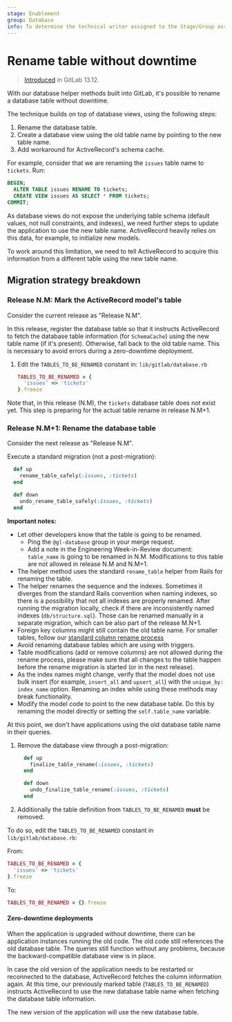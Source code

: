 ```yaml
---
stage: Enablement
group: Database
info: To determine the technical writer assigned to the Stage/Group associated with this page, see https://about.gitlab.com/handbook/engineering/ux/technical-writing/#assignments
---
```


# Rename table without downtime

> [Introduced](https://gitlab.com/gitlab-org/gitlab/-/merge_requests/54354) in GitLab 13.12.

With our database helper methods built into GitLab, it's possible to rename a database table without downtime.

The technique builds on top of database views, using the following steps:

1. Rename the database table.
1. Create a database view using the old table name by pointing to the new table name.
1. Add workaround for ActiveRecord's schema cache.

For example, consider that we are renaming the `issues` table name to `tickets`. Run:

```sql
BEGIN;
  ALTER TABLE issues RENAME TO tickets;
  CREATE VIEW issues AS SELECT * FROM tickets;
COMMIT;
```

As database views do not expose the underlying table schema (default values, not null
constraints, and indexes), we need further steps to update the application to use the new
table name. ActiveRecord heavily relies on this data, for example, to initialize new
models.

To work around this limitation, we need to tell ActiveRecord to acquire this information
from a different table using the new table name.

## Migration strategy breakdown

### Release N.M: Mark the ActiveRecord model's table

Consider the current release as "Release N.M".

In this release, register the database table so that it instructs ActiveRecord to fetch the
database table information (for `SchemaCache`) using the new table name (if it's present). Otherwise, fall back
to the old table name. This is necessary to avoid errors during a zero-downtime deployment.

1. Edit the `TABLES_TO_BE_RENAMED` constant in: `lib/gitlab/database.rb`

   ```ruby
   TABLES_TO_BE_RENAMED = {
     'issues' => 'tickets'
   }.freeze
   ```

Note that, in this release (N.M), the `tickets` database table does not exist yet. This step is preparing for the actual table rename in release N.M+1.

### Release N.M+1: Rename the database table

Consider the next release as "Release N.M".

Execute a standard migration (not a post-migration):

```ruby
  def up
    rename_table_safely(:issues, :tickets)
  end

  def down
    undo_rename_table_safely(:issues, :tickets)
  end
```

**Important notes:**

- Let other developers know that the table is going to be renamed.
  - Ping the `@gl-database` group in your merge request.
  - Add a note in the Engineering Week-in-Review document: `table_name` is going to be renamed in N.M. Modifications to this table are not allowed in release N.M and N.M+1.
- The helper method uses the standard `rename_table` helper from Rails for renaming the table.
- The helper renames the sequence and the indexes. Sometimes it diverges from the standard Rails convention
when naming indexes, so there is a possibility that not all indexes are properly renamed. After running
the migration locally, check if there are inconsistently named indexes (`db/structure.sql`). Those can be
renamed manually in a separate migration, which can be also part of the release M.N+1.
- Foreign key columns might still contain the old table name. For smaller tables, follow our [standard column
rename process](../avoiding_downtime_in_migrations.md#renaming-columns)
- Avoid renaming database tables which are using with triggers.
- Table modifications (add or remove columns) are not allowed during the rename process, please make sure that all changes to the table happen before the rename migration is started (or in the next release).
- As the index names might change, verify that the model does not use bulk insert
(for example, `insert_all` and `upsert_all`) with the `unique_by: index_name` option.
Renaming an index while using these methods may break functionality.
- Modify the model code to point to the new database table. Do this by
renaming the model directly or setting the `self.table_name` variable.

At this point, we don't have applications using the old database table name in their queries.

1. Remove the database view through a post-migration:

   ```ruby
     def up
       finalize_table_rename(:issues, :tickets)
     end

     def down
       undo_finalize_table_rename(:issues, :tickets)
     end
   ```

1. Additionally the table definition from `TABLES_TO_BE_RENAMED` **must** be removed.

To do so, edit the `TABLES_TO_BE_RENAMED` constant in `lib/gitlab/database.rb`:

   From:

   ```ruby
   TABLES_TO_BE_RENAMED = {
     'issues' => 'tickets'
   }.freeze
   ```

   To:

   ```ruby
   TABLES_TO_BE_RENAMED = {}.freeze
   ```

#### Zero-downtime deployments

When the application is upgraded without downtime, there can be application instances
running the old code. The old code still references the old database table. The queries
still function without any problems, because the backward-compatible database view is
in place.

In case the old version of the application needs to be restarted or reconnected to the
database, ActiveRecord fetches the column information again. At this time, our previously
marked table (`TABLES_TO_BE_RENAMED`) instructs ActiveRecord to use the new database table name
when fetching the database table information.

The new version of the application will use the new database table.
